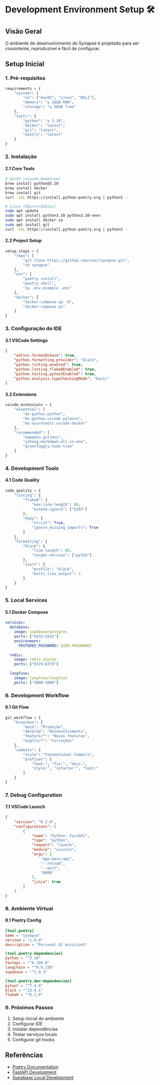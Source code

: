 # Development Environment Setup 🛠️

## Visão Geral
O ambiente de desenvolvimento do Synapse é projetado para ser consistente, reproduzível e fácil de configurar.

## Setup Inicial

### 1. Pré-requisitos
```python
requirements = {
    "system": {
        "os": ["macOS", "Linux", "WSL2"],
        "memory": "≥ 16GB RAM",
        "storage": "≥ 50GB free"
    },
    "tools": {
        "python": "≥ 3.10",
        "docker": "latest",
        "git": "latest",
        "poetry": "latest"
    }
}
```

### 2. Instalação

#### 2.1 Core Tools
```bash
# macOS (usando Homebrew)
brew install python@3.10
brew install docker
brew install git
curl -sSL https://install.python-poetry.org | python3 -

# Linux (Ubuntu/Debian)
sudo apt update
sudo apt install python3.10 python3.10-venv
sudo apt install docker.io
sudo apt install git
curl -sSL https://install.python-poetry.org | python3 -
```

#### 2.2 Project Setup
```python
setup_steps = {
    "repo": [
        "git clone https://github.com/user/synapse.git",
        "cd synapse"
    ],
    "env": [
        "poetry install",
        "poetry shell",
        "cp .env.example .env"
    ],
    "docker": [
        "docker-compose up -d",
        "docker-compose ps"
    ]
}
```

### 3. Configuração do IDE

#### 3.1 VSCode Settings
```json
{
    "editor.formatOnSave": true,
    "python.formatting.provider": "black",
    "python.linting.enabled": true,
    "python.linting.flake8Enabled": true,
    "python.testing.pytestEnabled": true,
    "python.analysis.typeCheckingMode": "basic"
}
```

#### 3.2 Extensions
```python
vscode_extensions = {
    "essential": [
        "ms-python.python",
        "ms-python.vscode-pylance",
        "ms-azuretools.vscode-docker"
    ],
    "recommended": [
        "eamodio.gitlens",
        "yzhang.markdown-all-in-one",
        "gruntfuggly.todo-tree"
    ]
}
```

### 4. Development Tools

#### 4.1 Code Quality
```python
code_quality = {
    "linting": {
        "flake8": {
            "max-line-length": 88,
            "extend-ignore": ["E203"]
        },
        "mypy": {
            "strict": True,
            "ignore_missing_imports": True
        }
    },
    "formatting": {
        "black": {
            "line-length": 88,
            "target-version": ["py310"]
        },
        "isort": {
            "profile": "black",
            "multi_line_output": 3
        }
    }
}
```

### 5. Local Services

#### 5.1 Docker Compose
```yaml
services:
  database:
    image: supabase/postgres
    ports: ["5432:5432"]
    environment:
      POSTGRES_PASSWORD: ${DB_PASSWORD}
      
  redis:
    image: redis:alpine
    ports: ["6379:6379"]
    
  langfuse:
    image: langfuse/langfuse
    ports: ["3000:3000"]
```

### 6. Development Workflow

#### 6.1 Git Flow
```python
git_workflow = {
    "branches": {
        "main": "Produção",
        "develop": "Desenvolvimento",
        "feature/*": "Novas features",
        "bugfix/*": "Correções"
    },
    "commits": {
        "style": "Conventional Commits",
        "prefixes": [
            "feat:", "fix:", "docs:",
            "style:", "refactor:", "test:"
        ]
    }
}
```

### 7. Debug Configuration

#### 7.1 VSCode Launch
```json
{
    "version": "0.2.0",
    "configurations": [
        {
            "name": "Python: FastAPI",
            "type": "python",
            "request": "launch",
            "module": "uvicorn",
            "args": [
                "app.main:app",
                "--reload",
                "--port",
                "8000"
            ],
            "jinja": true
        }
    ]
}
```

### 8. Ambiente Virtual

#### 8.1 Poetry Config
```toml
[tool.poetry]
name = "synapse"
version = "1.0.0"
description = "Personal AI Assistant"

[tool.poetry.dependencies]
python = "^3.10"
fastapi = "^0.104.0"
langchain = "^0.0.330"
supabase = "^1.0.3"

[tool.poetry.dev-dependencies]
pytest = "^7.4.0"
black = "^23.9.1"
flake8 = "^6.1.0"
```

### 9. Próximos Passos
1. Setup inicial do ambiente
2. Configurar IDE
3. Instalar dependências
4. Testar serviços locais
5. Configurar git hooks

## Referências
- [Poetry Documentation](https://python-poetry.org/docs/)
- [FastAPI Development](https://fastapi.tiangolo.com/tutorial/)
- [Supabase Local Development](https://supabase.com/docs/guides/local-development) 